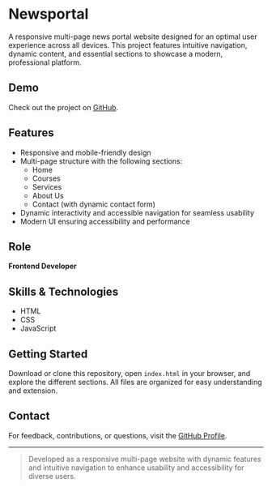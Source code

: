# Newsportal

A responsive multi-page news portal website designed for an optimal user experience across all devices. This project features intuitive navigation, dynamic content, and essential sections to showcase a modern, professional platform.

## Demo

Check out the project on [GitHub](https://github.com/Yogeendran-hub).

## Features

- Responsive and mobile-friendly design
- Multi-page structure with the following sections:
  - Home
  - Courses
  - Services
  - About Us
  - Contact (with dynamic contact form)
- Dynamic interactivity and accessible navigation for seamless usability
- Modern UI ensuring accessibility and performance

## Role

**Frontend Developer**

## Skills & Technologies

- HTML
- CSS
- JavaScript

## Getting Started

Download or clone this repository, open `index.html` in your browser, and explore the different sections. All files are organized for easy understanding and extension.

## Contact

For feedback, contributions, or questions, visit the [GitHub Profile](https://github.com/Yogeendran-hub).

---

> Developed as a responsive multi-page website with dynamic features and intuitive navigation to enhance usability and accessibility for diverse users.
